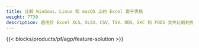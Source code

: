 ```yaml
---
title: 比較 Windows、Linux 和 macOS 上的 Excel 電子表格
weight: 7730
description: 適用於 Excel XLS、XLSX、CSV、TSV、ODS、SXC 和 FODS 文件比較的免費應用程序和 API
---
```

{{< blocks/products/pf/agp/feature-solution >}} 

